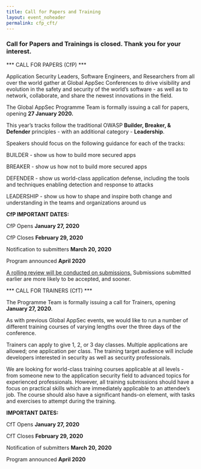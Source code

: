 ```yaml
---
title: Call for Papers and Training
layout: event_noheader
permalink: cfp_cft/ 
---
```


<h3><strong>Call for Papers and Trainings is closed.  Thank you for your interest.</strong></h3>
<p></p>

*** CALL FOR PAPERS (CfP) ***

Application Security Leaders, Software Engineers, and Researchers from all over the world gather at Global AppSec Conferences to drive visibility and evolution in the safety and security of the world’s software - as well as to network, collaborate, and share the newest innovations in the field. 

The Global AppSec Programme Team is formally issuing a call for papers, opening <b>27 January 2020.</b> 

This year’s tracks follow the traditional OWASP <b>Builder, Breaker, & Defender</b> principles - with an additional category - <b>Leadership</b>. 


Speakers should focus on the following guidance for each of the tracks:

BUILDER - show us how to build more secured apps

BREAKER - show us how not to build more secured apps

DEFENDER - show us world-class application defense, including the tools and techniques enabling detection and response to attacks

LEADERSHIP - show us how to shape and inspire both change and understanding in the teams and organizations around us 


<b>CfP IMPORTANT DATES:</b> 

CfP Opens <b>January 27, 2020</b>

CfP Closes <b>February 29, 2020</b>

Notification to submitters <b>March 20, 2020</b>

Program announced  <b>April 2020</b>


<u>A rolling review will be conducted on submissions.</u>  Submissions submitted earlier are more likely to be accepted, and sooner. 


*** CALL FOR TRAINERS (CfT) ***

The Programme Team is formally issuing a call for Trainers, opening <b>January 27,  2020</b>. 

As with previous Global AppSec events, we would like to run a number of different training courses of varying lengths over the three days of the conference.

Trainers can apply to give 1, 2, or 3 day classes.  Multiple applications are allowed; one application per class. The training target audience will include developers interested in security as well as security professionals.

We are looking for world-class training courses applicable at all levels - from someone new to the application security field to advanced topics for experienced professionals. However, all training submissions should have a focus on practical skills which are immediately applicable to an attendee’s job.  The course should also have a significant hands-on element, with tasks and exercises to attempt during the training.


<b>IMPORTANT DATES:</b>

CfT Opens <b>January 27, 2020</b>

CfT Closes <b>February 29, 2020</b>

Notification of submitters <b>March 20, 2020</b>

Program announced <b>April 2020</b>
